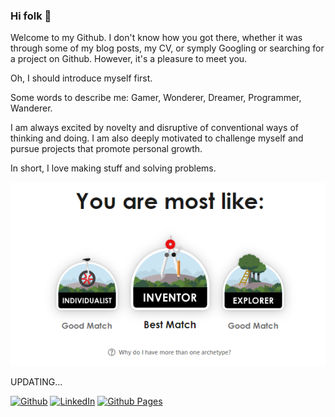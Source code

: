 ### Hi folk 👋

Welcome to my Github. I don't know how you got there, whether it was through some of my blog posts, my CV, or symply Googling or searching for a project on Github. However, it's a pleasure to meet you.

Oh, I should introduce myself first.

Some words to describe me: Gamer, Wonderer, Dreamer, Programmer, Wanderer.

I am always excited by novelty and disruptive of conventional ways of thinking and doing. I am also deeply motivated to challenge myself and pursue projects that promote personal growth. 

In short, I love making stuff and solving problems.

![My Trait](/my-trait.png)

UPDATING...

<p>
<a href="https://github.com/tulip4attoo" target="_blank"><img alt="Github" src="https://img.shields.io/badge/GitHub-%2312100E.svg?&style=for-the-badge&logo=Github&logoColor=white" /></a> 
<a href="https://www.linkedin.com/in/linh-nguyen-5814881b4/" target="_blank"><img alt="LinkedIn" src="https://img.shields.io/badge/linkedin-%230077B5.svg?&style=for-the-badge&logo=linkedin&logoColor=white" /></a> 
<a href="https://tulip4attoo.github.io/" target="_blank"><img alt="Github Pages" src="https://img.shields.io/static/v1?style=for-the-badge&message=GitHub+Pages&color=222222&logo=GitHub+Pages&logoColor=FFFFFF&label=" /></a>
</p>

